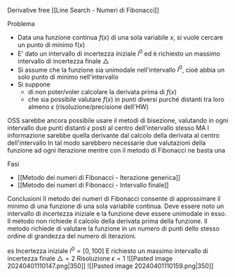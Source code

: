 Derivative free
[[Line Search - Numeri di Fibonacci]]

Problema
- Data una funzione continua $f(x)$ di una sola variabile $x$, si vuole cercare un punto di minimo f(x)
- E' dato un intervallo di incertezza iniziale $I^0$ ed è richiesto un massimo intervallo di incertezza finale $\bigtriangleup$
- Si assume che la funzione sia unimodale nell'intervallo $I^0$, cioè abbia un solo punto di minimo nell'intervallo
- Si suppone
	- di non poter/voler calcolare la derivata prima di $f(x)$
	- che sia possibile valutare $f(x)$ in punti diversi purché distanti tra loro almeno $\epsilon$ (risoluzione/precisione dell'HW)

OSS sarebbe ancora possibile usare il metodi di bisezione, valutando in ogni intervallo due punti distanti $\epsilon$ posti al centro dell'intervallo stesso MA l informazione sarebbe quella derivante dal calcolo della derivata al centro dell'intervallo
In tal modo sarebbero necessarie due valutazioni della funzione ad ogni iterazione mentre con il metodo di Fibonacci ne basta una

Fasi
- [[Metodo dei numeri di Fibonacci - Iterazione generica]]
- [[Metodo dei numeri di Fibonacci - Intervallo finale]]

Conclusioni
Il metodo dei numeri di Fibonacci consente di approssimare il minimo di una funzione di una sola variabile continua. 
Deve essere noto un intervallo di incertezza iniziale e la funzione deve essere unimodale in esso. 
Il metodo non richiede il calcolo della derivata prima della funzione. 
Il metodo richiede di valutare la funzione in un numero di punti dello stesso ordine di grandezza del numero di iterazioni.

es
Incertezza iniziale $I^0=[0,100]$
E richiesto un massimo intervallo di incertezza finale $\bigtriangleup =2$ 
Risoluzione $\epsilon=1$
![[Pasted image 20240401110147.png|350]]
![[Pasted image 20240401110159.png|350]]
